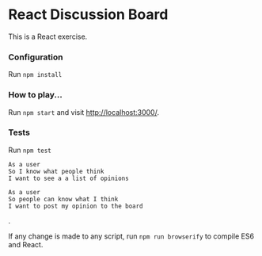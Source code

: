 # React Discussion Board

This is a React exercise.

### Configuration
Run `npm install`

### How to play...
Run `npm start` and visit <http://localhost:3000/>.

### Tests
Run `npm test`

```
As a user
So I know what people think
I want to see a a list of opinions
```
```
As a user
So people can know what I think
I want to post my opinion to the board
```

.

If any change is made to any script, run `npm run browserify` to compile ES6 and React.
